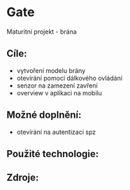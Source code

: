 # Gate
Maturitní projekt - brána

## Cíle:
* vytvoření modelu brány
* otevírání pomocí dálkového ovládání
* senzor na zamezení zavření
* overview v aplikaci na mobilu

## Možné doplnění:
* otevírání na autentizaci spz

## Použité technologie:

## Zdroje:  
